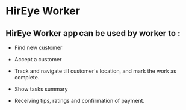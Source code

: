 # HirEye Worker

## HirEye Worker app can be used by worker to : 

- Find new customer 

- Accept a customer 

- Track and navigate till customer's location, and mark the work as complete. 

- Show tasks summary 

- Receiving tips, ratings and confirmation of payment. 


